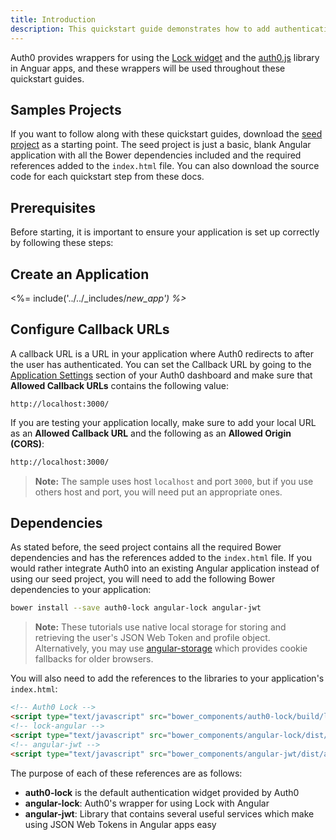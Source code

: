 ```yaml
---
title: Introduction
description: This quickstart guide demonstrates how to add authentication to an Angular 1.x application using Auth0
---
```


Auth0 provides wrappers for using the [Lock widget](https://auth0.com/lock) and the [auth0.js](https://github.com/auth0/auth0.js) library in Anguar apps, and these wrappers will be used throughout these quickstart guides.

## Samples Projects

If you want to follow along with these quickstart guides, download the [seed project](https://github.com/auth0-samples/auth0-angularjs-sample/tree/master/00-Starter-Seed) as a starting point. The seed project is just a basic, blank Angular application with all the Bower dependencies included and the required references added to the `index.html` file. You can also download the source code for each quickstart step from these docs.

## Prerequisites

Before starting, it is important to ensure your application is set up correctly by following these steps:

## Create an Application

<%= include('../../_includes/_new_app') %>_

## Configure Callback URLs

A callback URL is a URL in your application where Auth0 redirects to after the user has authenticated. You can set the Callback URL by going to the [Application Settings](${uiAppSettingsURL}) section of your Auth0 dashboard and make sure that **Allowed Callback URLs** contains the following value:

<pre><code>http://localhost:3000/</pre></code>

If you are testing your application locally, make sure to add your local URL as an **Allowed Callback URL** and the following as an **Allowed Origin (CORS)**:

```bash
http://localhost:3000/
```

> **Note:** The sample uses host `localhost` and port `3000`,
but if you use others host and port, you will need put an appropriate ones.

## Dependencies

As stated before, the seed project contains all the required Bower dependencies and has the references added to the `index.html` file. If you would rather integrate Auth0 into an existing Angular application instead of using our seed project, you will need to add the following Bower dependencies to your application:

```bash
bower install --save auth0-lock angular-lock angular-jwt
```

> **Note:** These tutorials use native local storage for storing and retrieving the user's JSON Web Token and profile object. 
Alternatively, you may use [angular-storage](https://github.com/auth0/angular-storage) which provides cookie fallbacks for older browsers.

You will also need to add the references to the libraries to your application's `index.html`:

```html
<!-- Auth0 Lock -->
<script type="text/javascript" src="bower_components/auth0-lock/build/lock.js"></script>
<!-- lock-angular -->
<script type="text/javascript" src="bower_components/angular-lock/dist/angular-lock.js"></script>
<!-- angular-jwt -->
<script type="text/javascript" src="bower_components/angular-jwt/dist/angular-jwt.js"></script>
```

The purpose of each of these references are as follows:

 - **auth0-lock** is the default authentication widget provided by Auth0
 - **angular-lock**: Auth0's wrapper for using Lock with Angular
 - **angular-jwt**: Library that contains several useful services which make using JSON Web Tokens in Angular apps easy
